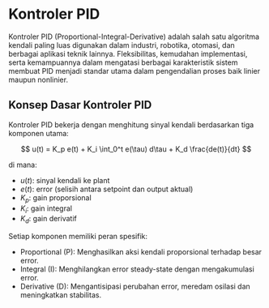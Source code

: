 # Kontroler PID

Kontroler PID (Proportional-Integral-Derivative) adalah salah satu algoritma kendali paling luas digunakan dalam industri, robotika, otomasi, dan berbagai aplikasi teknik lainnya. Fleksibilitas, kemudahan implementasi, serta kemampuannya dalam mengatasi berbagai karakteristik sistem membuat PID menjadi standar utama dalam pengendalian proses baik linier maupun nonlinier.

## Konsep Dasar Kontroler PID

Kontroler PID bekerja dengan menghitung sinyal kendali berdasarkan tiga komponen utama:

$$
u(t) = K_p e(t) + K_i \int_0^t e(\tau) d\tau + K_d \frac{de(t)}{dt}
$$

di mana:

- $u(t)$: sinyal kendali ke plant
- $e(t)$: error (selisih antara setpoint dan output aktual)
- $K_p$: gain proporsional
- $K_i$: gain integral
- $K_d$: gain derivatif

Setiap komponen memiliki peran spesifik:

- Proportional (P): Menghasilkan aksi kendali proporsional terhadap besar error.
- Integral (I): Menghilangkan error steady-state dengan mengakumulasi error.
- Derivative (D): Mengantisipasi perubahan error, meredam osilasi dan meningkatkan stabilitas.


